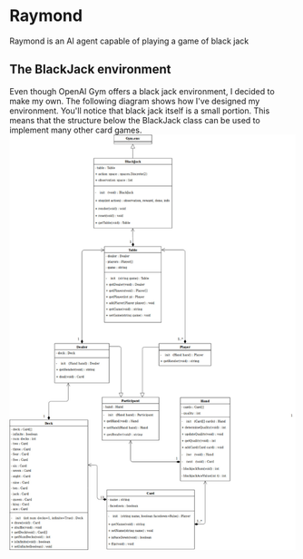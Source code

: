 # Raymond
Raymond is an AI agent capable of playing a game of black jack

## The BlackJack environment
Even though OpenAI Gym offers a black jack environment, I decided to make my own. The following diagram shows how I've designed my environment. You'll notice that black jack itself is a small portion. This means that the structure below the BlackJack class can be used to implement many other card games.
![](blackjack-uml.jpg)
